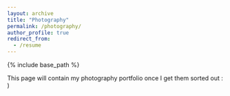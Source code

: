 ```yaml
---
layout: archive
title: "Photography"
permalink: /photography/
author_profile: true
redirect_from:
  - /resume
---
```


{% include base_path %}

This page will contain my photography portfolio once I get them sorted out : )
